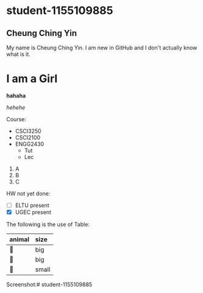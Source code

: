 # student-1155109885

## Cheung Ching Yin

My name is Cheung Ching Yin.
I am new in GitHub and I don't actually know what is it.

# I am a Girl

**hahaha**

*hehehe*

Course:
* CSCI3250
* CSCI2100
* ENGG2430
  * Tut
  * Lec
1. A
2. B
  1. C

HW not yet done:
- [ ] ELTU present
- [X] UGEC present

The following is the use of Table:

|animal |  size |
| :---- | :---- |
|  🦓   |  big  |
|  🦒   |  big  |
|  🦔   | small |


Screenshot:# student-1155109885
